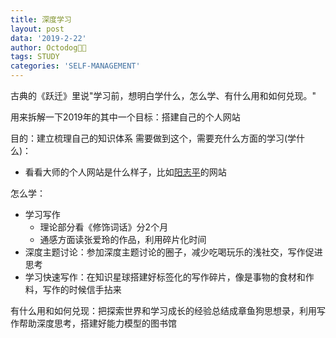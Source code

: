 ```yaml
---
title: 深度学习
layout: post
data: '2019-2-22'
author: Octodog🐙🐶
tags: STUDY
categories: 'SELF-MANAGEMENT'
---
```


古典的《跃迁》里说"学习前，想明白学什么，怎么学、有什么用和如何兑现。"

用来拆解一下2019年的其中一个目标：搭建自己的个人网站

目的：建立梳理自己的知识体系
需要做到这个，需要充什么方面的学习(学什么)：
- 看看大师的个人网站是什么样子，比如[阳志平](https://www.yangzhiping.com/)的网站


怎么学：
- 学习写作
	- 理论部分看《修饰词话》分2个月
	- 通感方面读张爱玲的作品，利用碎片化时间
- 深度主题讨论：参加深度主题讨论的圈子，减少吃喝玩乐的浅社交，写作促进思考
- 学习快速写作：在知识星球搭建好标签化的写作碎片，像是事物的食材和作料，写作的时候信手拈来

有什么用和如何兑现：把探索世界和学习成长的经验总结成章鱼狗思想录，利用写作帮助深度思考，搭建好能力模型的图书馆